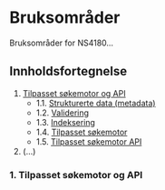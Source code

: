 <a name="bruksomraader"></a>
# Bruksområder
Bruksområder for NS4180...

## Innholdsfortegnelse
1.	[Tilpasset søkemotor og API](#soekemotor)  
	* 	1.1. [Strukturerte data (metadata)](#strukturerte-data) 
	* 	1.2. [Validering](#validering)
	*  	1.3. [Indeksering](#indeksering)
	*  	1.4. [Tilpasset søkemotor](#tilpasset-soekemotor)
	*  	1.5. [Tilpasset søkemotor API](#tilpasset-soekemotor-api)
2.	(...)

<a name="soekemotor"></a>
### 1. Tilpasset søkemotor og API



